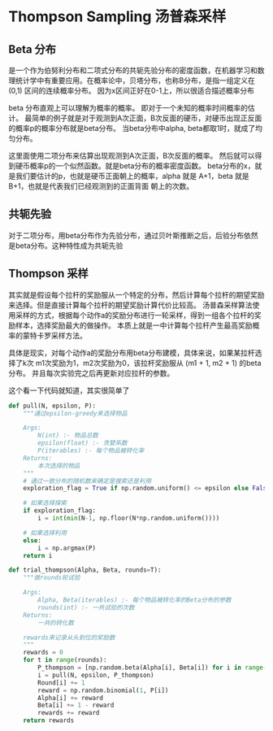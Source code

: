 # Thompson Sampling 汤普森采样

## Beta 分布
是一个作为伯努利分布和二项式分布的共轭先验分布的密度函数，在机器学习和数理统计学中有重要应用。在概率论中，贝塔分布，也称Β分布，是指一组定义在(0,1) 区间的连续概率分布。
因为x区间正好在0-1上，所以很适合描述概率分布

beta 分布直观上可以理解为概率的概率。 即对于一个未知的概率时间概率的估计。
最简单的例子就是对于观测到A次正面，B次反面的硬币，对硬币出现正反面的概率p的概率分布就是beta分布。
当beta分布中alpha, beta都取1时，就成了均匀分布。

这里面使用二项分布来估算出现观测到A次正面，B次反面的概率。 然后就可以得到硬币概率p的一个似然函数。就是beta分布的概率密度函数。
beta分布的x，就是我们要估计的p，也就是硬币正面朝上的概率，alpha 就是 A+1，beta 就是B+1，也就是代表我们已经观测到的正面背面
朝上的次数。 

## 共轭先验
对于二项分布，用beta分布作为先验分布，通过贝叶斯推断之后，后验分布依然是beta分布。这种特性成为共轭先验


## Thompson  采样
其实就是假设每个拉杆的奖励服从一个特定的分布，然后计算每个拉杆的期望奖励来选择。但是直接计算每个拉杆的期望奖励计算代价比较高。
汤普森采样算法使用采样的方式，根据每个动作a的奖励分布进行一轮采样，得到一组各个拉杆的奖励样本，选择奖励最大的做操作。 
本质上就是一中计算每个拉杆产生最高奖励概率的蒙特卡罗采样方法。

具体是现实，对每个动作a的奖励分布用beta分布建模，具体来说，如果某拉杆选择了k次 m1次奖励为1，m2次奖励为0，该拉杆奖励服从
(m1 + 1, m2 + 1) 的beta分布。 并且每次实验完之后再更新对应拉杆的参数。

这个看一下代码就知道，其实很简单了
```python
def pull(N, epsilon, P):
    """通过epsilon-greedy来选择物品

    Args:
        N(int) :- 物品总数
        epsilon(float) :- 贪婪系数
        P(iterables) :- 每个物品被转化率
    Returns:
        本次选择的物品
    """
    # 通过一致分布的随机数来确定是搜索还是利用
    exploration_flag = True if np.random.uniform() <= epsilon else False

    # 如果选择探索
    if exploration_flag:
        i = int(min(N-1, np.floor(N*np.random.uniform())))

    # 如果选择利用
    else:
        i = np.argmax(P)
    return i

def trial_thompson(Alpha, Beta, rounds=T):
    """做rounds轮试验

    Args:
        Alpha, Beta(iterables) :- 每个物品被转化率的Beta分布的参数
        rounds(int) :- 一共试验的次数
    Returns:
        一共的转化数

    rewards来记录从头到位的奖励数
    """
    rewards = 0
    for t in range(rounds):
        P_thompson = [np.random.beta(Alpha[i], Beta[i]) for i in range(len(Round))]
        i = pull(N, epsilon, P_thompson)
        Round[i] += 1
        reward = np.random.binomial(1, P[i])
        Alpha[i] += reward
        Beta[i] += 1 - reward
        rewards += reward
    return rewards
```

